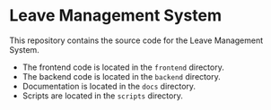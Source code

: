 # Leave Management System

This repository contains the source code for the Leave Management System.

- The frontend code is located in the `frontend` directory.
- The backend code is located in the `backend` directory.
- Documentation is located in the `docs` directory.
- Scripts are located in the `scripts` directory.
